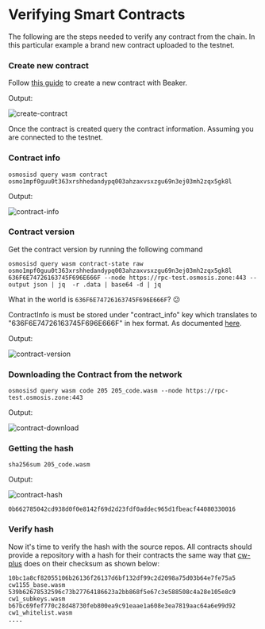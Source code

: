 # Verifying Smart Contracts

The following are the steps needed to verify any contract from the chain. In this particular example a brand new contract uploaded to the testnet. 


### Create new contract
Follow [this guide]( https://docs.osmosis.zone/developing/dapps/get_started/cosmwasm-testnet.html) to create a new contract with Beaker.

Output:


![create-contract](https://user-images.githubusercontent.com/13665117/176251934-121d6422-808b-4d42-b482-98ac792af633.png)  

Once the contract is created query the contract information. Assuming you are connected to the testnet. 

### Contract info
```
osmosisd query wasm contract osmo1mpf0guu0t363xrshhedandypq003ahzaxvsxzgu69n3ej03mh2zqx5gk8l

```
Output:


![contract-info](https://user-images.githubusercontent.com/13665117/176260093-1fc8ac27-dbd6-4f3b-86c8-341112496db4.png)  

### Contract version
Get the contract version by running the following command
```
osmosisd query wasm contract-state raw osmo1mpf0guu0t363xrshhedandypq003ahzaxvsxzgu69n3ej03mh2zqx5gk8l 636F6E74726163745F696E666F --node https://rpc-test.osmosis.zone:443 --output json | jq  -r .data | base64 -d | jq
```
What in the world is `636F6E74726163745F696E666F`? 😕 

ContractInfo is must be stored under "contract_info" key which translates to "636F6E74726163745F696E666F" in hex format. As documented [here](https://lib.rs/crates/cw2).

Output:

![contract-version](https://user-images.githubusercontent.com/13665117/176259801-3b961c4c-c757-4a80-a9b1-c893c6306789.png)  



### Downloading the Contract from the network

```
osmosisd query wasm code 205 205_code.wasm --node https://rpc-test.osmosis.zone:443
```
Output:

![contract-download](https://user-images.githubusercontent.com/13665117/176260453-0a1ed7c4-e850-4c0d-8e88-3a7de5a7aef9.png)  



### Getting the hash
```
sha256sum 205_code.wasm
```

Output:

![contract-hash](https://user-images.githubusercontent.com/13665117/176260874-546f1efe-84ee-470c-b050-bff49c2e7d16.png)  



`0b662785042cd938d0f0e8142f69d2d23fdf0addec965d1fbeacf44080330016`

### Verify hash

Now it's time to verify the hash with the source repos. All contracts should provide a repository with a hash for their contracts the same way that [cw-plus](https://github.com/CosmWasm/cw-plus/releases) does on their checksum as shown below:

````
10bc1a8cf82055106b26136f26137d6bf132df99c2d2098a75d03b64e7fe75a5  cw1155_base.wasm
539b62678532596c73b27764186623a2bb868f5e67c3e588508c4a28e105e8c9  cw1_subkeys.wasm
b67bc69fef770c28d48730feb800ea9c91eaae1a608e3ea7819aac64a6e99d92  cw1_whitelist.wasm
....

````






